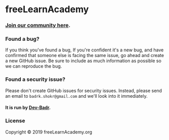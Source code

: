 # freeLearnAcademy

### [Join our community here](https://www.freelearnacademy.org/signin).

### Found a bug?

If you think you've found a bug, If you're confident it's a new bug, and have confirmed that someone else is facing the same issue, go ahead and create a new GitHub issue. Be sure to include as much information as possible so we can reproduce the bug.

### Found a security issue?

Please don't create GitHub issues for security issues. Instead, please send an email to `badrk.shokr@gmail.com` and we'll look into it immediately.

#### It is run by [Dev-Badr](https://github.com/Dev-Badr).

### License

Copyright © 2019 freeLearnAcademy.org
